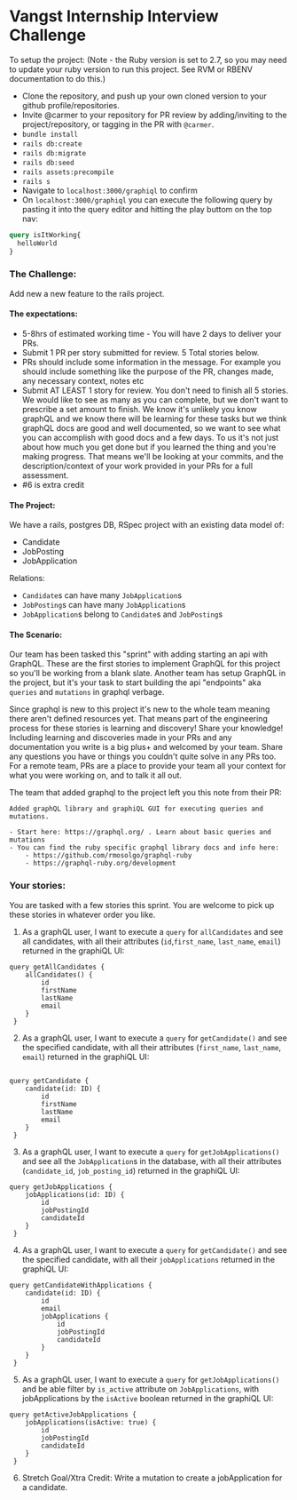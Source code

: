 # Vangst Internship Interview Challenge 

To setup the project: 
(Note - the Ruby version is set to 2.7, so you may need to update your ruby version to run this project. See RVM or RBENV documentation to do this.)

- Clone the repository, and push up your own cloned version to your github profile/repositories.
- Invite @carmer to your repository for PR review by adding/inviting to the project/repository, or tagging in the PR with `@carmer`.
- `bundle install`
- `rails db:create`
- `rails db:migrate`
- `rails db:seed` 
- `rails assets:precompile`
- `rails s`
- Navigate to `localhost:3000/graphiql` to confirm 
- On `localhost:3000/graphiql` you can execute the following query by pasting it into the query editor and hitting the play buttom on the top nav: 
```graphql
query isItWorking{
  helloWorld
}
```

### The Challenge:

Add new a new feature to the rails project.

#### The expectations:
- 5-8hrs of estimated working time - You will have 2 days to deliver your PRs.
- Submit 1 PR per story submitted for review. 5 Total stories below.
- PRs should include some information in the message. For example you should include something like the purpose of the PR, changes made, any necessary context, notes etc
- Submit AT LEAST 1 story for review. You don't need to finish all 5 stories. We would like to see as many as you can complete, but we don't want to prescribe a set amount to finish. We know it's unlikely you know graphQL and we know there will be learning for these tasks but we think graphQL docs are good and well documented, so we want to see what you can accomplish with good docs and a few days. To us it's not just about how much you get done but if you learned the thing and you're making progress. That means we'll be looking at your commits, and the description/context of your work provided in your PRs for a full assessment.
- #6 is extra credit

#### The Project:

We have a rails, postgres DB, RSpec project with an existing data model of:

- Candidate 
- JobPosting
- JobApplication

Relations: 
- `Candidate`s can have many `JobApplication`s
- `JobPosting`s can have many `JobApplication`s
- `JobApplication`s belong to `Candidate`s and `JobPosting`s

#### The Scenario:

Our team has been tasked this "sprint" with adding starting an api with GraphQL. These are the first stories to implement GraphQL for this project so you'll be working from a blank slate. Another team has setup GraphQL in the project, but it's your task to start building the api "endpoints" aka `queries` and `mutations` in graphql verbage. 

Since graphql is new to this project it's new to the whole team meaning there aren't defined resources yet. That means part of the engineering process for these stories is learning and discovery! Share your knowledge! Including learning and discoveries made in your PRs and any documentation you write is a big plus+ and welcomed by your team. Share any questions you have or things you couldn't quite solve in any PRs too. For a remote team, PRs are a place to provide your team all your context for what you were working on, and to talk it all out. 

The team that added graphql to the project left you this note from their PR:

```
Added graphQL library and graphiQL GUI for executing queries and mutations.

- Start here: https://graphql.org/ . Learn about basic queries and mutations
- You can find the ruby specific graphql library docs and info here: 
    - https://github.com/rmosolgo/graphql-ruby
    - https://graphql-ruby.org/development
```

### Your stories:
You are tasked with a few stories this sprint. You are welcome to pick up these stories in whatever order you like. 

1. As a graphQL user, I want to execute a `query` for `allCandidates` and see all candidates, with all their attributes (`id`,`first_name`, `last_name`, `email`) returned in the graphiQL UI:
```
query getAllCandidates {
    allCandidates() { 
        id
        firstName
        lastName
        email
    }
 }
```
2. As a graphQL user, I want to execute a `query` for `getCandidate()` and see the specified candidate, with all their attributes (`first_name`, `last_name`, `email`) returned in the graphiQL UI:
```

query getCandidate {
    candidate(id: ID) { 
        id
        firstName
        lastName
        email
    }
 }
```
3. As a graphQL user, I want to execute a `query` for `getJobApplications()` and see all the `JobApplication`s in the database, with all their attributes (`candidate_id`, `job_posting_id`) returned in the graphiQL UI:
```
query getJobApplications {
    jobApplications(id: ID) { 
        id
        jobPostingId
        candidateId
    }
 }
```
4. As a graphQL user, I want to execute a `query` for `getCandidate()` and see the specified candidate, with all their `jobApplications` returned in the graphiQL UI:
```
query getCandidateWithApplications {
    candidate(id: ID) { 
        id
        email
        jobApplications {
            id
            jobPostingId
            candidateId
        }
    }
 }
```
5. As a graphQL user, I want to execute a `query` for `getJobApplications()` and be able filter by `is_active` attribute on `JobApplications`, with jobApplications by the `isActive` boolean returned in the graphiQL UI:
```
query getActiveJobApplications {
    jobApplications(isActive: true) { 
        id
        jobPostingId
        candidateId
    }
 }
```
6. Stretch Goal/Xtra Credit: Write a mutation to create a jobApplication for a candidate. 

